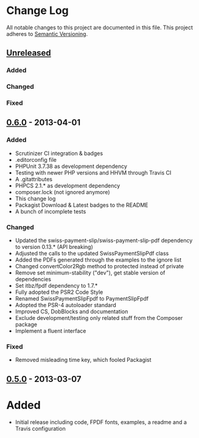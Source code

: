 # Change Log
All notable changes to this project are documented in this file.
This project adheres to [Semantic Versioning](http://semver.org/).

## [Unreleased](https://github.com/ravage84/SwissPaymentSlipFpdf/compare/0.6.0...master)
### Added

### Changed

### Fixed

## [0.6.0](https://github.com/ravage84/SwissPaymentSlipFpdf/releases/tag/0.6.0) - 2013-04-01
### Added
- Scrutinizer CI integration & badges
- .editorconfig file
- PHPUnit 3.7.38 as development dependency
- Testing with newer PHP versions and HHVM through Travis CI
- A .gitattributes
- PHPCS 2.1.* as development dependency
- composer.lock (not ignored anymore)
- This change log
- Packagist Download & Latest badges to the README
- A bunch of incomplete tests

### Changed
- Updated the swiss-payment-slip/swiss-payment-slip-pdf dependency to version 0.13.* (API breaking)
- Adjusted the calls to the updated SwissPaymentSlipPdf class
- Added the PDFs generated through the examples to the ignore list
- Changed convertColor2Rgb method to protected instead of private
- Remove set minimum-stability ("dev"), get stable version of dependencies
- Set itbz/fpdf dependency to 1.7.*
- Fully adopted the PSR2 Code Style
- Renamed SwissPaymentSlipFpdf to PaymentSlipFpdf
- Adopted the PSR-4 autoloader standard
- Improved CS, DobBlocks and documentation
- Exclude development/testing only related stuff from the Composer package
- Implement a fluent interface

### Fixed
- Removed misleading time key, which fooled Packagist

## [0.5.0](https://github.com/ravage84/SwissPaymentSlipFpdf/releases/tag/0.5.0) - 2013-03-07
# Added
- Initial release including code, FPDF fonts, examples, a readme and a Travis configuration
